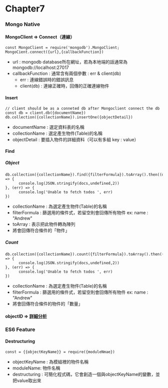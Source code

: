 # Chapter7

### Mongo Native

#### MongoClient => Connect（連線）

```
const MongoClient = require('mongodb').MongoClient; 
MongoCient.connect({url},{callbackFunction})

```
- url : mongodb database所在網址，若為本地端的話通常為 mongodb://localhost:27017
- callbackFunction : 通常含有兩個參數 : err & client(db)
	-  err : 連線錯誤時的錯誤訊息
	-  client(db) : 連線正確時，回傳的正確連線物件 
 

#### Insert

```
// client should be as a conneted db after Mongoclient connect the db
const db = client.db({documentName})
db.collection({collectionName}).insertOne({objectDetail})
```
- documentName : 選定資料表的名稱
- collectionName : 選定產生物件(Table)的名稱
- objectDetail : 要插入物件的詳細資料（可以有多組 key : value）

#### Find
##### Object

```
db.collection({collectionName}).find({filterFormula}).toArray().then((docs) => {
      console.log(JSON.stringify(docs,undefined,2))
}, (err) => {
      console.log('Unable to fetch todos ', err)
})
```
- collectionName : 為選定產生物件(Table)的名稱 
- filterFormula  : 篩選用的條件式，若留空則會回傳所有物件 ex: name : "Andrew"
- toArray : 表示把此物件轉為陣列
- 將會回傳符合條件的「物件」


##### Count
```
db.collection({collectionName}).count({filterFormula}).toArray().then((docs) => {
      console.log(JSON.stringify(docs,undefined,2))
}, (err) => {
      console.log('Unable to fetch todos ', err)
})
```
- collectionName : 為選定產生物件(Table)的名稱 
- filterFormula  : 篩選用的條件式，若留空則會回傳所有物件 ex: name : "Andrew"
- 將會回傳符合條件的物件的「數量」



#### objectID => [詳細分析](http://www.cnblogs.com/xjk15082/archive/2011/09/18/2180792.html)

### ES6 Feature

#### Destructuring

```
const = {{objectKeyName}} = require({moduleNmae})

```

- objectKeyName : 為模組裡的物件名稱
- moduleName: 物件名稱
- destructuring : 可簡化程式碼，它會創造一個與objectKeyName的變數，並把value取出來

